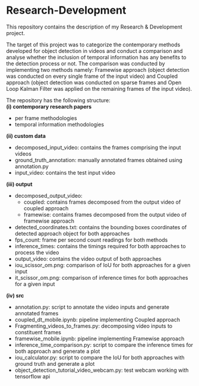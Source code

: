 # Research-Development
This repository contains the description of my Research &amp; Development project.<br> 

The target of this project was to categorize the contemporary methods developed for object detection in videos and conduct a comparison and analyse whether the inclusion of temporal information has any benefits to the detection process or not. The comparison was conducted by implementing two methods namely: Framewise approach (object detection was conducted on every single frame of the input video) and Coupled approach (object detection was conducted on sparse frames and Open Loop Kalman Filter was applied on the remaining frames of the input video). 

The repository has the following structure: <br>
**(i) contemporary research papers**  <br> 
- per frame methodologies <br> 
- temporal information methodologies <br> 

**(ii) custom data**  <br>
- decomposed_input_video: contains the frames comprising the input videos <br>
- ground_truth_annotation: manually annotated frames obtained using annotation.py <br> 
- input_video: contains the test input video <br> 

**(iii) output** <br>
- decomposed_output_video: 
	- coupled: contains frames decomposed from the output video of coupled approach  <br> 
	- framewise: contains frames decomposed from the output video of framewise approach <br> 
- detected_coordinates.txt: contains the bounding boxes coordinates of detected approach object for both approaches <br> 
- fps_count: frame per second count readings for both methods <br> 
- inference_times: contains the timings required for both approaches to process the video <br> 
- output_video: contains the video output of both approaches <br> 
- iou_scissor_om.png: comparison of IoU for both approaches for a given input <br>
- it_scissor_om.png: comparison of inference times for both approaches for a given input <br> 

**(iv) src** <br> 
- annotation.py: script to annotate the video inputs and generate annotated frames <br> 
- coupled_dt_mobile.ipynb: pipeline implementing Coupled approach <br> 
- Fragmenting_videos_to_frames.py: decomposing video inputs to constituent frames <br> 
- framewise_mobile.ipynb: pipeline implementing Framewise approach <br> 
- inference_time_comparison.py: script to compare the inference times for both approach and generate a plot 
- iou_calculator.py: script to compare the IoU for both approaches with ground truth and generate a plot 
- object_detection_tutorial_video_webcam.py: test webcam working with tensorflow api 


